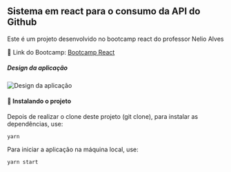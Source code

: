 ##  Sistema em react para o consumo da API do Github   

Este é um projeto desenvolvido no bootcamp react do professor Nelio Alves

:link: Link do Bootcamp:  [Bootcamp React](https://devsuperior.com.br/bootcamp-react)

##### Design da aplicação

![Design da aplicação](https://github.commiltcn/bds-desafio-mod2-react/blob/main/github_api.png?raw=true)

#### 🚀 Instalando o projeto

Depois de realizar o clone deste projeto (git clone), para instalar as dependências, use:

```shell
yarn
```
Para iniciar a aplicação na máquina local, use:

```shell
yarn start
```
